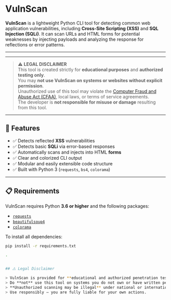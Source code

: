 # VulnScan

**VulnScan** is a lightweight Python CLI tool for detecting common web application vulnerabilities, including **Cross-Site Scripting (XSS)** and **SQL Injection (SQLi)**. It can scan URLs and HTML forms for potential weaknesses by injecting payloads and analyzing the response for reflections or error patterns.

---

---

> ⚠️ **LEGAL DISCLAIMER**  
> This tool is created strictly for **educational purposes** and **authorized testing only**.  
> You may **not use VulnScan on systems or websites without explicit permission**.  
> Unauthorized use of this tool may violate the [Computer Fraud and Abuse Act (CFAA)](https://www.justice.gov/criminal-ccips/computer-fraud-and-abuse-act), local laws, or terms of service agreements.  
> The developer is **not responsible for misuse or damage** resulting from this tool.

---


## 🚀 Features

- ✅ Detects reflected **XSS** vulnerabilities
- ✅ Detects basic **SQLi** via error-based responses
- ✅ Automatically scans and injects into HTML **forms**
- ✅ Clear and colorized CLI output
- ✅ Modular and easily extensible code structure
- ✅ Built with Python 3 (`requests`, `bs4`, `colorama`)

---

## 📋 Requirements

VulnScan requires Python **3.6 or higher** and the following packages:

- [`requests`](https://pypi.org/project/requests/)
- [`beautifulsoup4`](https://pypi.org/project/beautifulsoup4/)
- [`colorama`](https://pypi.org/project/colorama/)

To install all dependencies:

```bash
pip install -r requirements.txt

.


## ⚠️ Legal Disclaimer

> VulnScan is provided for **educational and authorized penetration testing purposes only**.  
> Do **not** use this tool on systems you do not own or have written permission to assess.  
> **Unauthorized scanning may be illegal** under national or international laws.  
> Use responsibly — you are fully liable for your own actions.
